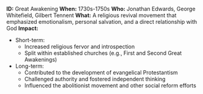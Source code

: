 **ID:** Great Awakening
**When:** 1730s-1750s
**Who:** Jonathan Edwards, George Whitefield, Gilbert Tennent
**What:** A religious revival movement that emphasized emotionalism, personal salvation, and a direct relationship with God
**Impact:**
* Short-term:
    * Increased religious fervor and introspection
    * Split within established churches (e.g., First and Second Great Awakenings)
* Long-term:
    * Contributed to the development of evangelical Protestantism
    * Challenged authority and fostered independent thinking
    * Influenced the abolitionist movement and other social reform efforts
